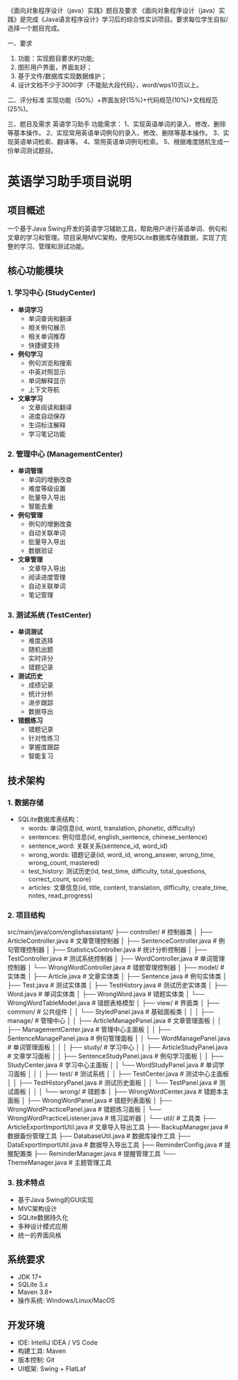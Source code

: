 《面向对象程序设计（java）实践》题目及要求
《面向对象程序设计（java）实践》是完成《Java语言程序设计》学习后的综合性实训项目。要求每位学生自拟/选择一个题目完成。

一、要求
1) 功能：实现题目要求的功能;
2) 图形用户界面，界面友好；
3) 基于文件/数据库实现数据维护；
4) 设计文档不少于3000字（不能贴大段代码），word/wps10页以上。

二、评分标准
实现功能（50%）+界面友好(15%)+代码规范(10%)+文档规范(25%)。

三、题目及需求
英语学习助手
功能需求：
1、实现英语单词的录入、修改、删除等基本操作。
2、实现常用英语单词例句的录入、修改、删除等基本操作。
3、实现英语单词检索、翻译等。
4、常用英语单词例句检索。
5、根据难度随机生成一份单词测试题目。

# 英语学习助手项目说明

## 项目概述
一个基于Java Swing开发的英语学习辅助工具，帮助用户进行英语单词、例句和文章的学习和管理。项目采用MVC架构，使用SQLite数据库存储数据，实现了完整的学习、管理和测试功能。

## 核心功能模块

### 1. 学习中心 (StudyCenter)
- **单词学习**
  * 单词查询和翻译
  * 相关例句展示
  * 相关单词推荐
  * 快捷键支持
- **例句学习**
  * 例句浏览和搜索
  * 中英对照显示
  * 单词解释显示
  * 上下文导航
- **文章学习**
  * 文章阅读和翻译
  * 进度自动保存
  * 生词标注解释
  * 学习笔记功能

### 2. 管理中心 (ManagementCenter)
- **单词管理**
  * 单词的增删改查
  * 难度等级设置
  * 批量导入导出
  * 智能去重
- **例句管理**
  * 例句的增删改查
  * 自动关联单词
  * 批量导入导出
  * 数据验证
- **文章管理**
  * 文章导入导出
  * 阅读进度管理
  * 自动关联单词
  * 笔记管理

### 3. 测试系统 (TestCenter)
- **单词测试**
  * 难度选择
  * 随机出题
  * 实时评分
  * 错题记录
- **测试历史**
  * 成绩记录
  * 统计分析
  * 进步跟踪
  * 数据导出
- **错题练习**
  * 错题记录
  * 针对性练习
  * 掌握度跟踪
  * 智能复习

## 技术架构

### 1. 数据存储
- SQLite数据库表结构：
  * words: 单词信息(id, word, translation, phonetic, difficulty)
  * sentences: 例句信息(id, english_sentence, chinese_sentence)
  * sentence_word: 关联关系(sentence_id, word_id)
  * wrong_words: 错题记录(id, word_id, wrong_answer, wrong_time, wrong_count, mastered)
  * test_history: 测试历史(id, test_time, difficulty, total_questions, correct_count, score)
  * articles: 文章信息(id, title, content, translation, difficulty, create_time, notes, read_progress)

### 2. 项目结构
src/main/java/com/englishassistant/
├── controller/ # 控制器类
│ ├── ArticleController.java # 文章管理控制器
│ ├── SentenceController.java # 例句管理控制器
│ ├── StatisticsController.java # 统计分析控制器
│ ├── TestController.java # 测试系统控制器
│ ├── WordController.java # 单词管理控制器
│ └── WrongWordController.java # 错题管理控制器
│
├── model/ # 实体类
│ ├── Article.java # 文章实体类
│ ├── Sentence.java # 例句实体类
│ ├── Test.java # 测试实体类
│ ├── TestHistory.java # 测试历史实体类
│ ├── Word.java # 单词实体类
│ ├── WrongWord.java # 错题实体类
│ └── WrongWordTableModel.java # 错题表格模型
│
├── view/ # 界面类
│ ├── common/ # 公共组件
│ │ └── StyledPanel.java # 基础面板类
│ │
│ ├── manage/ # 管理中心
│ │ ├── ArticleManagePanel.java # 文章管理面板
│ │ ├── ManagementCenter.java # 管理中心主面板
│ │ ├── SentenceManagePanel.java # 例句管理面板
│ │ └── WordManagePanel.java # 单词管理面板
│ │
│ ├── study/ # 学习中心
│ │ ├── ArticleStudyPanel.java # 文章学习面板
│ │ ├── SentenceStudyPanel.java # 例句学习面板
│ │ ├── StudyCenter.java # 学习中心主面板
│ │ └── WordStudyPanel.java # 单词学习面板
│ │
│ ├── test/ # 测试系统
│ │ ├── TestCenter.java # 测试中心主面板
│ │ ├── TestHistoryPanel.java # 测试历史面板
│ │ └── TestPanel.java # 测试面板
│ │
│ └── wrong/ # 错题本
│ ├── WrongWordCenter.java # 错题本主面板
│ ├── WrongWordPanel.java # 错题列表面板
│ ├── WrongWordPracticePanel.java # 错题练习面板
│ └── WrongWordPracticeListener.java # 练习监听器
│
└── util/ # 工具类
├── ArticleExportImportUtil.java # 文章导入导出工具
├── BackupManager.java # 数据备份管理工具
├── DatabaseUtil.java # 数据库操作工具
├── DataExportImportUtil.java # 数据导入导出工具
├── ReminderConfig.java # 提醒配置类
├── ReminderManager.java # 提醒管理工具
└── ThemeManager.java # 主题管理工具


### 3. 技术特点
- 基于Java Swing的GUI实现
- MVC架构设计
- SQLite数据持久化
- 多种设计模式应用
- 统一的界面风格

## 系统要求
- JDK 17+
- SQLite 3.x
- Maven 3.8+
- 操作系统: Windows/Linux/MacOS

## 开发环境
- IDE: IntelliJ IDEA / VS Code
- 构建工具: Maven
- 版本控制: Git
- UI框架: Swing + FlatLaf

